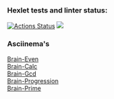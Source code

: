 ### Hexlet tests and linter status:

[![Actions Status](https://github.com/Bexazavr/frontend-project-44/workflows/hexlet-check/badge.svg)](https://github.com/Bexazavr/frontend-project-44/actions)
<a href="https://codeclimate.com/github/Bexazavr/frontend-project-44/maintainability"><img src="https://api.codeclimate.com/v1/badges/b7ec0a94348418e134dc/maintainability" /></a>

### Asciinema's
[Brain-Even](https://asciinema.org/a/vQBQCmF83ZiZHhfWpg9oMjehZ)<br>
[Brain-Calc](https://asciinema.org/a/QdZvWIslVlIvnTJtwe1Ppzv3P)<br>
[Brain-Gcd](https://asciinema.org/a/ioiEIfgs0l85hABbuExO36Ofi)<br>
[Brain-Progression](https://asciinema.org/a/EALvD1XtD9dBjFG5xX4ri3BP8)<br>
[Brain-Prime](https://asciinema.org/a/t2ElogpP0qhFA1pRpypPW79ca)
